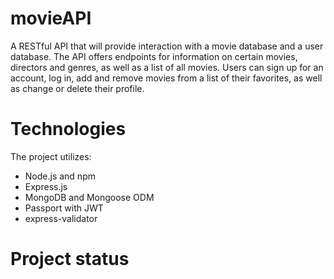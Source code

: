 # movieAPI

A RESTful API that will provide interaction with a movie database and a user database. The API offers endpoints for information on certain movies, directors and genres, as well as a list of all movies. Users can sign up for an account, log in, add and remove movies from a list of their favorites, as well as change or delete their profile.

# Technologies

The project utilizes:
- Node.js and npm
- Express.js
- MongoDB and Mongoose ODM
- Passport with JWT
- express-validator 

# Project status